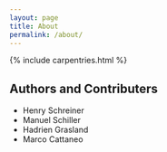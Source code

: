 ```yaml
---
layout: page
title: About
permalink: /about/
---
```

{% include carpentries.html %}

## Authors and Contributers

* Henry Schreiner
* Manuel Schiller
* Hadrien Grasland
* Marco Cattaneo
